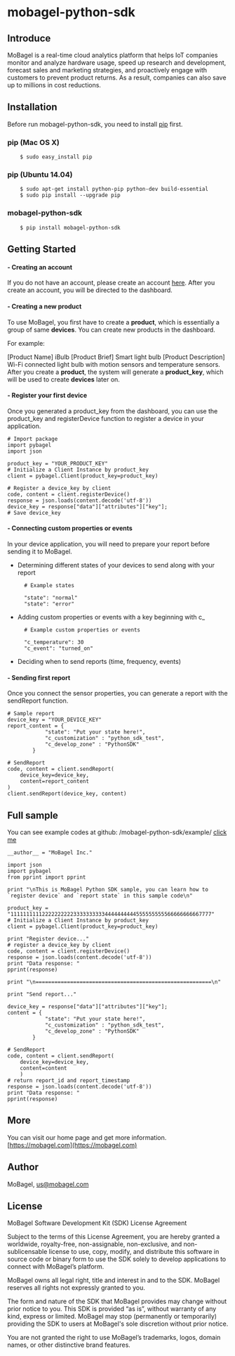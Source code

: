 # mobagel-python-sdk

## Introduce

MoBagel is a real-time cloud analytics platform that helps IoT companies monitor and analyze hardware usage, speed up research and development, forecast sales and marketing strategies, and proactively engage with customers to prevent product returns. As a result, companies can also save up to millions in cost reductions.

## Installation
Before run mobagel-python-sdk, you need to install [pip](https://pip.pypa.io/en/stable/) first.
### pip (Mac OS X)
```shell
	$ sudo easy_install pip
```
### pip (Ubuntu 14.04)
```shell
	$ sudo apt-get install python-pip python-dev build-essential 
	$ sudo pip install --upgrade pip 
```
### mobagel-python-sdk
```shell
	$ pip install mobagel-python-sdk
```

## Getting Started

#### - Creating an account

If you do not have an account, please create an account [here](https://app.mobagel.com/signup). After you create an account, you will be directed to the dashboard.

#### - Creating a new product
To use MoBagel, you first have to create a **product**, which is essentially a group of same **devices**. You can create new products in the dashboard.

For example:

[Product Name] iBulb
[Product Brief] Smart light bulb
[Product Description] Wi-Fi connected light bulb with motion sensors and temperature sensors.
After you create a **product**, the system will generate a **product_key**, which will be used to create  **devices** later on.

#### - Register your first device
Once you generated a product_key from the dashboard, you can use the product_key and registerDevice function to register a device in your application.

	# Import package
	import pybagel
	import json

	product_key = "YOUR_PRODUCT_KEY"
	# Initialize a Client Instance by product_key
	client = pybagel.Client(product_key=product_key)
	
	# Register a device_key by client
	code, content = client.registerDevice()
	response = json.loads(content.decode('utf-8'))
	device_key = response["data"]["attributes"]["key"];
	# Save device_key


#### - Connecting custom properties or events
In your device application, you will need to prepare your report before sending it to MoBagel.

* Determining different states of your devices to send along with your report

		# Example states

		"state": "normal"
		"state": "error"

* Adding custom properties or events with a key beginning with c_

		# Example custom properties or events

		"c_temperature": 30
		"c_event": "turned_on"
* Deciding when to send reports (time, frequency, events)


#### - Sending first report
Once you connect the sensor properties, you can generate a report with the sendReport function.

    # Sample report
	device_key = "YOUR_DEVICE_KEY"
	report_content = {
	            "state": "Put your state here!",
	            "c_customization" : "python_sdk_test",
	            "c_develop_zone" : "PythonSDK"
	        }
	
	# SendReport
	code, content = client.sendReport(
	    device_key=device_key,
	    content=report_content
	)
	client.sendReport(device_key, content)

## Full sample
You can see example codes at github: /mobagel-python-sdk/example/
[click me](https://github.com/MoBagel/mobagel-python-sdk/tree/master/example)


	__author__ = "MoBagel Inc."
	
	import json
	import pybagel
	from pprint import pprint
	
	print "\nThis is MoBagel Python SDK sample, you can learn how to `register device` and `report state` in this sample code\n"
	
	product_key = "1111111111222222222233333333334444444444555555555566666666667777"
	# Initialize a Client Instance by product_key
	client = pybagel.Client(product_key=product_key)
	
	print "Register device..."
	# register a device_key by client
	code, content = client.registerDevice()
	response = json.loads(content.decode('utf-8'))
	print "Data response: "
	pprint(response)
	
	print "\n========================================================\n"
	
	print "Send report..."
	
	device_key = response["data"]["attributes"]["key"];
	content = {
	            "state": "Put your state here!",
	            "c_customization" : "python_sdk_test",
	            "c_develop_zone" : "PythonSDK"
	        }
	
	# SendReport
	code, content = client.sendReport(
	    device_key=device_key,
	    content=content
	    )
	# return report_id and report_timestamp
	response = json.loads(content.decode('utf-8'))
	print "Data response: "
	pprint(response)




## More
You can visit our home page and get more information.
[https://mobagel.com](https://mobagel.com)

## Author

MoBagel, us@mobagel.com

## License

MoBagel Software Development Kit (SDK) License Agreement


Subject to the terms of this License Agreement, you are hereby granted a worldwide, royalty-free, non-assignable, non-exclusive, and non-sublicensable license to use, copy, modify, and distribute this software in source code or binary form to use the SDK solely to develop applications to connect with MoBagel’s platform.

MoBagel owns all legal right, title and interest in and to the SDK. MoBagel reserves all rights not expressly granted to you. 

The form and nature of the SDK that MoBagel provides may change without prior notice to you. This SDK is provided “as is”, without warranty of any kind, express or limited. MoBagel may stop (permanently or temporarily) providing the SDK to users at MoBagel's sole discretion without prior notice.

You are not granted the right to use MoBagel’s trademarks, logos, domain names, or other distinctive brand features. 

